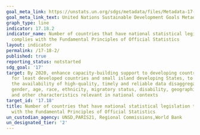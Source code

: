 ```yaml
---
goal_meta_link: https://unstats.un.org/sdgs/metadata/files/Metadata-17-18-02.pdf
goal_meta_link_text: United Nations Sustainable Development Goals Metadata (pdf 468kB)
graph_type: line
indicator: 17.18.2
indicator_name: Number of countries that have national statistical legislation that
  complies with the Fundamental Principles of Official Statistics
layout: indicator
permalink: /17-18-2/
published: true
reporting_status: notstarted
sdg_goal: '17'
target: By 2020, enhance capacity-building support to developing countries, including
  for least developed countries and small island developing States, to increase significantly
  the availability of high-quality, timely and reliable data disaggregated by income,
  gender, age, race, ethnicity, migratory status, disability, geographic location
  and other characteristics relevant in national contexts
target_id: '17.18'
title: Number of countries that have national statistical legislation that complies
  with the Fundamental Principles of Official Statistics
un_custodian_agency: UNSD,PARIS21, Regional Commissions,World Bank
un_designated_tier: '2'
---
```

